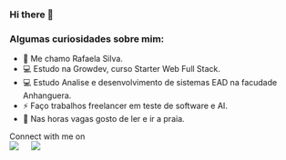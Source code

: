 ### Hi there 👋

<h3> Algumas curiosidades sobre mim: </h3>

- 👯 Me chamo Rafaela Silva.
- 💻 Estudo na Growdev, curso Starter Web Full Stack.
- 💻 Estudo Analise e desenvolvimento de sistemas EAD na facudade Anhanguera.
- ⚡ Faço trabalhos freelancer em teste de software e AI.
- 🏫 Nas horas vagas gosto de ler e ir a praia.


<p>Connect with me on
<br>	
<a target="_blank" href="https://www.linkedin.com/in/rafaela-de-moraes-e-silva/"><img src="https://img.shields.io/badge/-LinkedIn-0077B5?style=for-the-badge&logo=Linkedin&logoColor=white"></img></a>
&emsp;
<a target="_blank" href="mailto:rafams.rafa@gmail.com"
><img src="https://img.shields.io/badge/-Gmail-D14836?style=for-the-badge&logo=Gmail&logoColor=white"></img></a>
&emsp;





